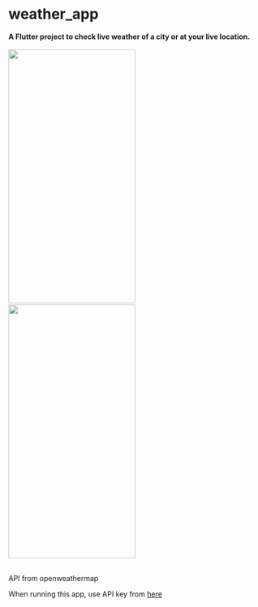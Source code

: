 # weather_app

<b>A Flutter project to check live weather of a city or at your live location.</b>
  <br><br>
  <img src="https://github.com/Sukhani13/weather-app/blob/master/Images/HomeScreen.png" width="250" height="500">
  &nbsp;&nbsp;&nbsp;&nbsp;&nbsp;
  <img src="https://github.com/Sukhani13/weather-app/blob/master/Images/FinalScreen.png" width="250" height="500">
  <br><br>
  <p>API from openweathermap</p>
  <p>When running this app, use API key from <a href="https://openweathermap.org/current" target=_blank>here</a></p>


